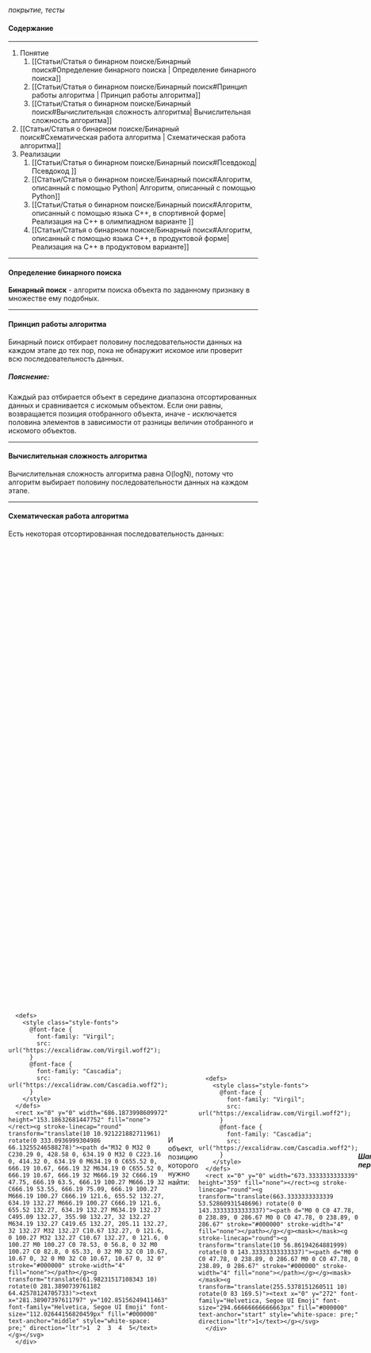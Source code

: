 *покрытие, тесты*

#### Содержание
________________________________________________________________________
1. Понятие
	1. [[Статьи/Статья о бинарном поиске/Бинарный поиск#Определение бинарного поиска | Определение бинарного поиска]]
	2. [[Статьи/Статья о бинарном поиске/Бинарный поиск#Принцип работы алгоритма | Принцип работы алгоритма]]
	3. [[Статьи/Статья о бинарном поиске/Бинарный поиск#Вычислительная сложность алгоритма| Вычислительная сложность алгоритма]]
2. [[Статьи/Статья о бинарном поиске/Бинарный поиск#Схематическая работа алгоритма | Схематическая работа алгоритма]]
3. Реализации
	1. [[Статьи/Статья о бинарном поиске/Бинарный поиск#Псевдокод| Псевдокод ]]
	2. [[Статьи/Статья о бинарном поиске/Бинарный поиск#Алгоритм, описанный с помощью Python| Алгоритм, описанный с помощью Python]]
	3. [[Статьи/Статья о бинарном поиске/Бинарный поиск#Алгоритм, описанный с помощью языка C++, в спортивной форме| Реализация на C++ в олимпиадном варианте ]]
	4. [[Статьи/Статья о бинарном поиске/Бинарный поиск#Алгоритм, описанный с помощью языка C++, в продуктовой форме| Реализация на C++ в продуктовом варианте]]

________________________________________________________________________

#### Определение бинарного поиска
__Бинарный поиск__ - алгоритм поиска объекта по заданному признаку в множестве ему подобных.

________________________________________________________________________

#### Принцип работы алгоритма
Бинарный поиск отбирает половину последовательности данных на каждом этапе до тех пор, пока не обнаружит искомое или проверит всю последовательность данных.

##### Пояснение:
Каждый раз отбирается объект в середине диапазона отсортированных данных и сравнивается с искомым объектом.
Если они равны, возвращается позиция отобранного объекта, иначе - исключается половина элементов в зависимости от разницы величин отобранного и искомого объектов.

________________________________________________________________________

#### Вычислительная сложность алгоритма
Вычислительная сложность алгоритма равна O(logN), потому что алгоритм выбирает половину последовательности данных на каждом этапе.

________________________________________________________________________

#### Схематическая работа алгоритма

Есть некоторая отсортированная последовательность данных:

<div style="display:flex; align-items: center;">
    <div style="flex:1; mix-blend-mode:difference; filter:invert(1);">
	<svg version="1.1" xmlns="http://www.w3.org/2000/svg" viewBox="0 0 686.1873998609972 153.18632681447752" width="686.1873998609972" height="153.18632681447752">
	  <!-- svg-source:excalidraw -->
	  
	  <defs>
	    <style class="style-fonts">
	      @font-face {
	        font-family: "Virgil";
	        src: url("https://excalidraw.com/Virgil.woff2");
	      }
	      @font-face {
	        font-family: "Cascadia";
	        src: url("https://excalidraw.com/Cascadia.woff2");
	      }
	    </style>
	  </defs>
	  <rect x="0" y="0" width="686.1873998609972" height="153.18632681447752" fill="none"></rect><g stroke-linecap="round" transform="translate(10 10.921221882711961) rotate(0 333.0936999304986 66.13255246588278)"><path d="M32 0 M32 0 C230.29 0, 428.58 0, 634.19 0 M32 0 C223.16 0, 414.32 0, 634.19 0 M634.19 0 C655.52 0, 666.19 10.67, 666.19 32 M634.19 0 C655.52 0, 666.19 10.67, 666.19 32 M666.19 32 C666.19 47.75, 666.19 63.5, 666.19 100.27 M666.19 32 C666.19 53.55, 666.19 75.09, 666.19 100.27 M666.19 100.27 C666.19 121.6, 655.52 132.27, 634.19 132.27 M666.19 100.27 C666.19 121.6, 655.52 132.27, 634.19 132.27 M634.19 132.27 C495.09 132.27, 355.98 132.27, 32 132.27 M634.19 132.27 C419.65 132.27, 205.11 132.27, 32 132.27 M32 132.27 C10.67 132.27, 0 121.6, 0 100.27 M32 132.27 C10.67 132.27, 0 121.6, 0 100.27 M0 100.27 C0 78.53, 0 56.8, 0 32 M0 100.27 C0 82.8, 0 65.33, 0 32 M0 32 C0 10.67, 10.67 0, 32 0 M0 32 C0 10.67, 10.67 0, 32 0" stroke="#000000" stroke-width="4" fill="none"></path></g><g transform="translate(61.98231517108343 10) rotate(0 281.3890739761182 64.42578124705733)"><text x="281.38907397611797" y="102.85156249411463" font-family="Helvetica, Segoe UI Emoji" font-size="112.02644156820459px" fill="#000000" text-anchor="middle" style="white-space: pre;" direction="ltr">1  2  3  4  5</text></g></svg>
	  </div>
</div>

И объект, позицию которого нужно найти:

<div style="display:flex; align-items: center;">
    <div style="flex:1; mix-blend-mode:difference; filter:invert(1);">
	<svg version="1.1" xmlns="http://www.w3.org/2000/svg" viewBox="0 0 673.3333333333339 359" width="673.3333333333339" height="359">
	  <!-- svg-source:excalidraw -->
	  
	  <defs>
	    <style class="style-fonts">
	      @font-face {
	        font-family: "Virgil";
	        src: url("https://excalidraw.com/Virgil.woff2");
	      }
	      @font-face {
	        font-family: "Cascadia";
	        src: url("https://excalidraw.com/Cascadia.woff2");
	      }
	    </style>
	  </defs>
	  <rect x="0" y="0" width="673.3333333333339" height="359" fill="none"></rect><g stroke-linecap="round"><g transform="translate(663.3333333333339 53.52860931548696) rotate(0 0 143.33333333333337)"><path d="M0 0 C0 47.78, 0 238.89, 0 286.67 M0 0 C0 47.78, 0 238.89, 0 286.67" stroke="#000000" stroke-width="4" fill="none"></path></g></g><mask></mask><g stroke-linecap="round"><g transform="translate(10 56.86194264881999) rotate(0 0 143.33333333333337)"><path d="M0 0 C0 47.78, 0 238.89, 0 286.67 M0 0 C0 47.78, 0 238.89, 0 286.67" stroke="#000000" stroke-width="4" fill="none"></path></g></g><mask></mask><g transform="translate(255.5378151260511 10) rotate(0 83 169.5)"><text x="0" y="272" font-family="Helvetica, Segoe UI Emoji" font-size="294.66666666666663px" fill="#000000" text-anchor="start" style="white-space: pre;" direction="ltr">1</text></g></svg>
	  </div>
</div>

##### Шаг первый
Необходимо выбрать объект из середины последовательности.

<div style="display:flex; align-items: center;">
    <div style="flex:1; mix-blend-mode:difference; filter:invert(1);">
	<svg version="1.1" xmlns="http://www.w3.org/2000/svg" viewBox="0 0 686.1873998609972 153.18632681447752" width="686.1873998609972" height="153.18632681447752">
	  <!-- svg-source:excalidraw -->
	  
	  <defs>
	    <style class="style-fonts">
	      @font-face {
	        font-family: "Virgil";
	        src: url("https://excalidraw.com/Virgil.woff2");
	      }
	      @font-face {
	        font-family: "Cascadia";
	        src: url("https://excalidraw.com/Cascadia.woff2");
	      }
	    </style>
	  </defs>
	  <rect x="0" y="0" width="686.1873998609972" height="153.18632681447752" fill="none"></rect><g stroke-linecap="round" transform="translate(10 10.921221882711961) rotate(0 333.0936999304986 66.13255246588278)"><path d="M32 0 M32 0 C230.29 0, 428.58 0, 634.19 0 M32 0 C223.16 0, 414.32 0, 634.19 0 M634.19 0 C655.52 0, 666.19 10.67, 666.19 32 M634.19 0 C655.52 0, 666.19 10.67, 666.19 32 M666.19 32 C666.19 47.75, 666.19 63.5, 666.19 100.27 M666.19 32 C666.19 53.55, 666.19 75.09, 666.19 100.27 M666.19 100.27 C666.19 121.6, 655.52 132.27, 634.19 132.27 M666.19 100.27 C666.19 121.6, 655.52 132.27, 634.19 132.27 M634.19 132.27 C495.09 132.27, 355.98 132.27, 32 132.27 M634.19 132.27 C419.65 132.27, 205.11 132.27, 32 132.27 M32 132.27 C10.67 132.27, 0 121.6, 0 100.27 M32 132.27 C10.67 132.27, 0 121.6, 0 100.27 M0 100.27 C0 78.53, 0 56.8, 0 32 M0 100.27 C0 82.8, 0 65.33, 0 32 M0 32 C0 10.67, 10.67 0, 32 0 M0 32 C0 10.67, 10.67 0, 32 0" stroke="#000000" stroke-width="4" fill="none"></path></g><g transform="translate(61.98231517108343 10) rotate(0 281 64.5)"><text x="281" y="103" font-family="Helvetica, Segoe UI Emoji" font-size="112.02644156820459px" fill="#000000" text-anchor="middle" style="white-space: pre;" direction="ltr">1  2  3  4  5</text></g><g stroke-linecap="round" transform="translate(277.9428607512991 18.011851982958433) rotate(0 65.5 57.684477234491624)"><path d="M131 57.68 C131 60, 130.84 62.34, 130.52 64.64 C130.21 66.94, 129.73 69.24, 129.1 71.49 C128.47 73.74, 127.68 75.97, 126.74 78.14 C125.81 80.31, 124.72 82.44, 123.5 84.49 C122.27 86.54, 120.9 88.55, 119.41 90.45 C117.91 92.36, 116.27 94.2, 114.53 95.94 C112.78 97.67, 110.9 99.33, 108.93 100.86 C106.96 102.4, 104.87 103.84, 102.71 105.16 C100.54 106.47, 98.27 107.68, 95.94 108.76 C93.61 109.84, 91.19 110.8, 88.73 111.62 C86.27 112.44, 83.73 113.14, 81.18 113.69 C78.62 114.25, 76.01 114.67, 73.4 114.95 C70.78 115.23, 68.13 115.37, 65.5 115.37 C62.87 115.37, 60.22 115.23, 57.6 114.95 C54.99 114.67, 52.38 114.25, 49.82 113.69 C47.27 113.14, 44.73 112.44, 42.27 111.62 C39.81 110.8, 37.39 109.84, 35.06 108.76 C32.73 107.68, 30.46 106.47, 28.29 105.16 C26.13 103.84, 24.04 102.4, 22.07 100.86 C20.1 99.33, 18.22 97.67, 16.47 95.94 C14.73 94.2, 13.09 92.36, 11.59 90.45 C10.1 88.55, 8.73 86.54, 7.5 84.49 C6.28 82.44, 5.19 80.31, 4.26 78.14 C3.32 75.97, 2.53 73.74, 1.9 71.49 C1.27 69.24, 0.79 66.94, 0.48 64.64 C0.16 62.34, 0 60, 0 57.68 C0 55.37, 0.16 53.03, 0.48 50.73 C0.79 48.43, 1.27 46.13, 1.9 43.88 C2.53 41.63, 3.32 39.4, 4.26 37.23 C5.19 35.06, 6.28 32.93, 7.5 30.88 C8.73 28.82, 10.1 26.82, 11.59 24.92 C13.09 23.01, 14.73 21.17, 16.47 19.43 C18.22 17.7, 20.1 16.04, 22.07 14.51 C24.04 12.97, 26.13 11.53, 28.29 10.21 C30.46 8.89, 32.73 7.68, 35.06 6.61 C37.39 5.53, 39.81 4.57, 42.27 3.75 C44.73 2.93, 47.27 2.23, 49.82 1.68 C52.38 1.12, 54.99 0.7, 57.6 0.42 C60.22 0.14, 62.87 0, 65.5 0 C68.13 0, 70.78 0.14, 73.4 0.42 C76.01 0.7, 78.62 1.12, 81.18 1.68 C83.73 2.23, 86.27 2.93, 88.73 3.75 C91.19 4.57, 93.61 5.53, 95.94 6.61 C98.27 7.68, 100.54 8.89, 102.71 10.21 C104.87 11.53, 106.96 12.97, 108.93 14.51 C110.9 16.04, 112.78 17.7, 114.53 19.43 C116.27 21.17, 117.91 23.01, 119.41 24.92 C120.9 26.82, 122.27 28.82, 123.5 30.88 C124.72 32.93, 125.81 35.06, 126.74 37.23 C127.68 39.4, 128.47 41.63, 129.1 43.88 C129.73 46.13, 130.21 48.43, 130.52 50.73 C130.84 53.03, 131 55.37, 131 57.68" stroke="#000000" stroke-width="4" fill="none"></path></g></svg>
	  </div>
</div>

##### Шаг второй
Нужно сравнить выбранный объект с искомым

<div style="display:flex; align-items: center;">
    <div style="flex:1; mix-blend-mode:difference; filter:invert(1);">
	<svg version="1.1" xmlns="http://www.w3.org/2000/svg" viewBox="0 0 673.333333333333 309.9999999999998" width="673.333333333333" height="309.9999999999998">
	  <!-- svg-source:excalidraw -->
	  
	  <defs>
	    <style class="style-fonts">
	      @font-face {
	        font-family: "Virgil";
	        src: url("https://excalidraw.com/Virgil.woff2");
	      }
	      @font-face {
	        font-family: "Cascadia";
	        src: url("https://excalidraw.com/Cascadia.woff2");
	      }
	    </style>
	  </defs>
	  <rect x="0" y="0" width="673.333333333333" height="309.9999999999998" fill="none"></rect><g transform="translate(124.5847531090858 22.026511019463555) rotate(0 60.5 123)"><text x="0" y="197" font-family="Helvetica, Segoe UI Emoji" font-size="214.0433307379897px" fill="#000000" text-anchor="start" style="white-space: pre;" direction="ltr">1</text></g><g stroke-linecap="round"><g transform="translate(663.333333333333 10) rotate(0 0 143.33333333333337)"><path d="M0 0 C0 47.78, 0 238.89, 0 286.67 M0 0 C0 47.78, 0 238.89, 0 286.67" stroke="#000000" stroke-width="4" fill="none"></path></g></g><mask></mask><g stroke-linecap="round"><g transform="translate(10 13.33333333333303) rotate(0 0 143.33333333333337)"><path d="M0 0 C0 47.78, 0 238.89, 0 286.67 M0 0 C0 47.78, 0 238.89, 0 286.67" stroke="#000000" stroke-width="4" fill="none"></path></g></g><mask></mask><g transform="translate(427.1871015525712 21.829633689837806) rotate(0 60.5 123)"><text x="0" y="197" font-family="Helvetica, Segoe UI Emoji" font-size="214.0433307379897px" fill="#000000" text-anchor="start" style="white-space: pre;" direction="ltr">3</text></g><g transform="translate(271.84945929353853 29.050651560856153) rotate(0 60.5 117)"><text x="0" y="187" font-family="Helvetica, Segoe UI Emoji" font-size="203.46666666666707px" fill="#000000" text-anchor="start" style="white-space: pre;" direction="ltr">&lt;</text></g></svg>
	  </div>
</div>

##### Шаг третий
Необходимо выбрать часть объектов последовательности, исходя из результата сравнения. В данном случае объект из середины последовательности больше выбранного, поэтому нужно выбрать все объекты, которые меньше взятого.

<div style="display:flex; align-items: center;">
    <div style="flex:1; mix-blend-mode:difference; filter:invert(1);">
	<svg version="1.1" xmlns="http://www.w3.org/2000/svg" viewBox="0 0 686.1873998609972 545.3534498595827" width="686.1873998609972" height="545.3534498595827">
	  <!-- svg-source:excalidraw -->
	  
	  <defs>
	    <style class="style-fonts">
	      @font-face {
	        font-family: "Virgil";
	        src: url("https://excalidraw.com/Virgil.woff2");
	      }
	      @font-face {
	        font-family: "Cascadia";
	        src: url("https://excalidraw.com/Cascadia.woff2");
	      }
	    </style>
	  </defs>
	  <rect x="0" y="0" width="686.1873998609972" height="545.3534498595827" fill="none"></rect><g stroke-linecap="round" transform="translate(10 45.2323300556518) rotate(0 333.0936999304986 66.13255246588278)"><path d="M32 0 M32 0 C230.29 0, 428.58 0, 634.19 0 M32 0 C223.16 0, 414.32 0, 634.19 0 M634.19 0 C655.52 0, 666.19 10.67, 666.19 32 M634.19 0 C655.52 0, 666.19 10.67, 666.19 32 M666.19 32 C666.19 47.75, 666.19 63.5, 666.19 100.27 M666.19 32 C666.19 53.55, 666.19 75.09, 666.19 100.27 M666.19 100.27 C666.19 121.6, 655.52 132.27, 634.19 132.27 M666.19 100.27 C666.19 121.6, 655.52 132.27, 634.19 132.27 M634.19 132.27 C495.09 132.27, 355.98 132.27, 32 132.27 M634.19 132.27 C419.65 132.27, 205.11 132.27, 32 132.27 M32 132.27 C10.67 132.27, 0 121.6, 0 100.27 M32 132.27 C10.67 132.27, 0 121.6, 0 100.27 M0 100.27 C0 78.53, 0 56.8, 0 32 M0 100.27 C0 82.8, 0 65.33, 0 32 M0 32 C0 10.67, 10.67 0, 32 0 M0 32 C0 10.67, 10.67 0, 32 0" stroke="#000000" stroke-width="4" fill="none"></path></g><g transform="translate(61.98231517108252 45.4222192840507) rotate(0 281 64.5)"><text x="281" y="103" font-family="Helvetica, Segoe UI Emoji" font-size="112.02644156820459px" fill="#000000" text-anchor="middle" style="white-space: pre;" direction="ltr">1  2  3  4  5</text></g><g stroke-linecap="round" transform="translate(277.9428607512982 53.43407126700913) rotate(0 65.5 57.684477234491624)"><path d="M131 57.68 C131 60, 130.84 62.34, 130.52 64.64 C130.21 66.94, 129.73 69.24, 129.1 71.49 C128.47 73.74, 127.68 75.97, 126.74 78.14 C125.81 80.31, 124.72 82.44, 123.5 84.49 C122.27 86.54, 120.9 88.55, 119.41 90.45 C117.91 92.36, 116.27 94.2, 114.53 95.94 C112.78 97.67, 110.9 99.33, 108.93 100.86 C106.96 102.4, 104.87 103.84, 102.71 105.16 C100.54 106.47, 98.27 107.68, 95.94 108.76 C93.61 109.84, 91.19 110.8, 88.73 111.62 C86.27 112.44, 83.73 113.14, 81.18 113.69 C78.62 114.25, 76.01 114.67, 73.4 114.95 C70.78 115.23, 68.13 115.37, 65.5 115.37 C62.87 115.37, 60.22 115.23, 57.6 114.95 C54.99 114.67, 52.38 114.25, 49.82 113.69 C47.27 113.14, 44.73 112.44, 42.27 111.62 C39.81 110.8, 37.39 109.84, 35.06 108.76 C32.73 107.68, 30.46 106.47, 28.29 105.16 C26.13 103.84, 24.04 102.4, 22.07 100.86 C20.1 99.33, 18.22 97.67, 16.47 95.94 C14.73 94.2, 13.09 92.36, 11.59 90.45 C10.1 88.55, 8.73 86.54, 7.5 84.49 C6.28 82.44, 5.19 80.31, 4.26 78.14 C3.32 75.97, 2.53 73.74, 1.9 71.49 C1.27 69.24, 0.79 66.94, 0.48 64.64 C0.16 62.34, 0 60, 0 57.68 C0 55.37, 0.16 53.03, 0.48 50.73 C0.79 48.43, 1.27 46.13, 1.9 43.88 C2.53 41.63, 3.32 39.4, 4.26 37.23 C5.19 35.06, 6.28 32.93, 7.5 30.88 C8.73 28.82, 10.1 26.82, 11.59 24.92 C13.09 23.01, 14.73 21.17, 16.47 19.43 C18.22 17.7, 20.1 16.04, 22.07 14.51 C24.04 12.97, 26.13 11.53, 28.29 10.21 C30.46 8.89, 32.73 7.68, 35.06 6.61 C37.39 5.53, 39.81 4.57, 42.27 3.75 C44.73 2.93, 47.27 2.23, 49.82 1.68 C52.38 1.12, 54.99 0.7, 57.6 0.42 C60.22 0.14, 62.87 0, 65.5 0 C68.13 0, 70.78 0.14, 73.4 0.42 C76.01 0.7, 78.62 1.12, 81.18 1.68 C83.73 2.23, 86.27 2.93, 88.73 3.75 C91.19 4.57, 93.61 5.53, 95.94 6.61 C98.27 7.68, 100.54 8.89, 102.71 10.21 C104.87 11.53, 106.96 12.97, 108.93 14.51 C110.9 16.04, 112.78 17.7, 114.53 19.43 C116.27 21.17, 117.91 23.01, 119.41 24.92 C120.9 26.82, 122.27 28.82, 123.5 30.88 C124.72 32.93, 125.81 35.06, 126.74 37.23 C127.68 39.4, 128.47 41.63, 129.1 43.88 C129.73 46.13, 130.21 48.43, 130.52 50.73 C130.84 53.03, 131 55.37, 131 57.68" stroke="#000000" stroke-width="4" fill="none"></path></g><g stroke-linecap="round"><g transform="translate(263.35811912328063 9.478183147683922) rotate(0 0.0017002827144096955 102.20099120442956)"><path d="M0.34 0.52 C-0.13 34.15, -0.58 170, -0.18 203.88" stroke="#ff0000" stroke-width="4.5" fill="none" stroke-dasharray="8 12"></path></g></g><mask></mask><g stroke-linecap="round" transform="translate(169.84989527961807 390.3802821535269) rotate(0 175.94181885420494 72.48658385302792)"><path d="M32 0 M32 0 C96.12 0, 160.24 0, 319.88 0 M32 0 C124.25 0, 216.5 0, 319.88 0 M319.88 0 C341.22 0, 351.88 10.67, 351.88 32 M319.88 0 C341.22 0, 351.88 10.67, 351.88 32 M351.88 32 C351.88 61.32, 351.88 90.63, 351.88 112.97 M351.88 32 C351.88 49.01, 351.88 66.01, 351.88 112.97 M351.88 112.97 C351.88 134.31, 341.22 144.97, 319.88 144.97 M351.88 112.97 C351.88 134.31, 341.22 144.97, 319.88 144.97 M319.88 144.97 C214.04 144.97, 108.2 144.97, 32 144.97 M319.88 144.97 C230.61 144.97, 141.34 144.97, 32 144.97 M32 144.97 C10.67 144.97, 0 134.31, 0 112.97 M32 144.97 C10.67 144.97, 0 134.31, 0 112.97 M0 112.97 C0 85.98, 0 59, 0 32 M0 112.97 C0 93.03, 0 73.08, 0 32 M0 32 C0 10.67, 10.67 0, 32 0 M0 32 C0 10.67, 10.67 0, 32 0" stroke="#000000" stroke-width="4" fill="none"></path></g><g transform="translate(242.73831454094943 389.5024360495431) rotate(0 101 69)"><text x="0" y="111" font-family="Helvetica, Segoe UI Emoji" font-size="120.18703119148539px" fill="#000000" text-anchor="start" style="white-space: pre;" direction="ltr">1  2</text></g><g stroke-linecap="round"><g transform="translate(343.6493016539189 203.06394811043538) rotate(0 0 81.7655714093678)"><path d="M0 0 C0 36.2, 0 72.41, 0 163.53 M0 0 C0 48, 0 96.01, 0 163.53" stroke="#000000" stroke-width="4" fill="none"></path></g><g transform="translate(343.6493016539189 203.06394811043538) rotate(0 0 81.7655714093678)"><path d="M-10.26 135.34 C-7.99 141.58, -5.72 147.82, 0 163.53 M-10.26 135.34 C-7.25 143.62, -4.24 151.89, 0 163.53" stroke="#000000" stroke-width="4" fill="none"></path></g><g transform="translate(343.6493016539189 203.06394811043538) rotate(0 0 81.7655714093678)"><path d="M10.26 135.34 C7.99 141.58, 5.72 147.82, 0 163.53 M10.26 135.34 C7.25 143.62, 4.24 151.89, 0 163.53" stroke="#000000" stroke-width="4" fill="none"></path></g></g><mask></mask></svg>
	  </div>
</div>

##### Шаг четвёртый
Совершается та же последовательность действий, пока не останется один объект.

<div style="display:flex; align-items: center;">
    <div style="flex:1; mix-blend-mode:difference; filter:invert(1);">
	<svg version="1.1" xmlns="http://www.w3.org/2000/svg" viewBox="0 0 673.3333333333339 633.1620651026226" width="673.3333333333339" height="633.1620651026226">
	  <!-- svg-source:excalidraw -->
	  
	  <defs>
	    <style class="style-fonts">
	      @font-face {
	        font-family: "Virgil";
	        src: url("https://excalidraw.com/Virgil.woff2");
	      }
	      @font-face {
	        font-family: "Cascadia";
	        src: url("https://excalidraw.com/Cascadia.woff2");
	      }
	    </style>
	  </defs>
	  <rect x="0" y="0" width="673.3333333333339" height="633.1620651026226" fill="none"></rect><g stroke-linecap="round" transform="translate(159.70265105496946 10.877846103983757) rotate(0 175.94181885420494 72.48658385302792)"><path d="M32 0 M32 0 C96.12 0, 160.24 0, 319.88 0 M32 0 C124.25 0, 216.5 0, 319.88 0 M319.88 0 C341.22 0, 351.88 10.67, 351.88 32 M319.88 0 C341.22 0, 351.88 10.67, 351.88 32 M351.88 32 C351.88 61.32, 351.88 90.63, 351.88 112.97 M351.88 32 C351.88 49.01, 351.88 66.01, 351.88 112.97 M351.88 112.97 C351.88 134.31, 341.22 144.97, 319.88 144.97 M351.88 112.97 C351.88 134.31, 341.22 144.97, 319.88 144.97 M319.88 144.97 C214.04 144.97, 108.2 144.97, 32 144.97 M319.88 144.97 C230.61 144.97, 141.34 144.97, 32 144.97 M32 144.97 C10.67 144.97, 0 134.31, 0 112.97 M32 144.97 C10.67 144.97, 0 134.31, 0 112.97 M0 112.97 C0 85.98, 0 59, 0 32 M0 112.97 C0 93.03, 0 73.08, 0 32 M0 32 C0 10.67, 10.67 0, 32 0 M0 32 C0 10.67, 10.67 0, 32 0" stroke="#000000" stroke-width="4" fill="none"></path></g><g transform="translate(232.59107031630083 10) rotate(0 101 69)"><text x="0" y="111" font-family="Helvetica, Segoe UI Emoji" font-size="120.18703119148539px" fill="#000000" text-anchor="start" style="white-space: pre;" direction="ltr">1  2</text></g><g stroke-linecap="round" transform="translate(202.3125795772812 25.022533193388654) rotate(0 65.5 57.68447723449174)"><path d="M131 57.68 C131 60, 130.84 62.34, 130.52 64.64 C130.21 66.94, 129.73 69.24, 129.1 71.49 C128.47 73.74, 127.68 75.97, 126.74 78.14 C125.81 80.31, 124.72 82.44, 123.5 84.49 C122.27 86.54, 120.9 88.55, 119.41 90.45 C117.91 92.36, 116.27 94.2, 114.53 95.94 C112.78 97.67, 110.9 99.33, 108.93 100.86 C106.96 102.4, 104.87 103.84, 102.71 105.16 C100.54 106.47, 98.27 107.68, 95.94 108.76 C93.61 109.84, 91.19 110.8, 88.73 111.62 C86.27 112.44, 83.73 113.14, 81.18 113.69 C78.62 114.25, 76.01 114.67, 73.4 114.95 C70.78 115.23, 68.13 115.37, 65.5 115.37 C62.87 115.37, 60.22 115.23, 57.6 114.95 C54.99 114.67, 52.38 114.25, 49.82 113.69 C47.27 113.14, 44.73 112.44, 42.27 111.62 C39.81 110.8, 37.39 109.84, 35.06 108.76 C32.73 107.68, 30.46 106.47, 28.29 105.16 C26.13 103.84, 24.04 102.4, 22.07 100.86 C20.1 99.33, 18.22 97.67, 16.47 95.94 C14.73 94.2, 13.09 92.36, 11.59 90.45 C10.1 88.55, 8.73 86.54, 7.5 84.49 C6.28 82.44, 5.19 80.31, 4.26 78.14 C3.32 75.97, 2.53 73.74, 1.9 71.49 C1.27 69.24, 0.79 66.94, 0.48 64.64 C0.16 62.34, 0 60, 0 57.68 C0 55.37, 0.16 53.03, 0.48 50.73 C0.79 48.43, 1.27 46.13, 1.9 43.88 C2.53 41.63, 3.32 39.4, 4.26 37.23 C5.19 35.06, 6.28 32.93, 7.5 30.88 C8.73 28.82, 10.1 26.82, 11.59 24.92 C13.09 23.01, 14.73 21.17, 16.47 19.43 C18.22 17.7, 20.1 16.04, 22.07 14.51 C24.04 12.97, 26.13 11.53, 28.29 10.21 C30.46 8.89, 32.73 7.68, 35.06 6.61 C37.39 5.53, 39.81 4.57, 42.27 3.75 C44.73 2.93, 47.27 2.23, 49.82 1.68 C52.38 1.12, 54.99 0.7, 57.6 0.42 C60.22 0.14, 62.87 0, 65.5 0 C68.13 0, 70.78 0.14, 73.4 0.42 C76.01 0.7, 78.62 1.12, 81.18 1.68 C83.73 2.23, 86.27 2.93, 88.73 3.75 C91.19 4.57, 93.61 5.53, 95.94 6.61 C98.27 7.68, 100.54 8.89, 102.71 10.21 C104.87 11.53, 106.96 12.97, 108.93 14.51 C110.9 16.04, 112.78 17.7, 114.53 19.43 C116.27 21.17, 117.91 23.01, 119.41 24.92 C120.9 26.82, 122.27 28.82, 123.5 30.88 C124.72 32.93, 125.81 35.06, 126.74 37.23 C127.68 39.4, 128.47 41.63, 129.1 43.88 C129.73 46.13, 130.21 48.43, 130.52 50.73 C130.84 53.03, 131 55.37, 131 57.68" stroke="#000000" stroke-width="4" fill="none"></path></g><g transform="translate(124.5847531090858 345.1885761220865) rotate(0 60.5 123)"><text x="0" y="197" font-family="Helvetica, Segoe UI Emoji" font-size="214.0433307379897px" fill="#000000" text-anchor="start" style="white-space: pre;" direction="ltr">1</text></g><g stroke-linecap="round"><g transform="translate(663.3333333333339 333.1620651026228) rotate(0 0 143.33333333333337)"><path d="M0 0 C0 47.78, 0 238.89, 0 286.67 M0 0 C0 47.78, 0 238.89, 0 286.67" stroke="#000000" stroke-width="4" fill="none"></path></g></g><mask></mask><g stroke-linecap="round"><g transform="translate(10 336.49539843595585) rotate(0 0 143.33333333333337)"><path d="M0 0 C0 47.78, 0 238.89, 0 286.67 M0 0 C0 47.78, 0 238.89, 0 286.67" stroke="#000000" stroke-width="4" fill="none"></path></g></g><mask></mask><g transform="translate(427.1871015525703 344.99169879246074) rotate(0 60.5 123)"><text x="0" y="197" font-family="Helvetica, Segoe UI Emoji" font-size="214.0433307379897px" fill="#000000" text-anchor="start" style="white-space: pre;" direction="ltr">1</text></g><g transform="translate(271.84945929353853 352.2127166634789) rotate(0 60.5 117)"><text x="0" y="187" font-family="Helvetica, Segoe UI Emoji" font-size="203.46666666666707px" fill="#000000" text-anchor="start" style="white-space: pre;" direction="ltr">=</text></g><g stroke-linecap="round"><g transform="translate(335.0224089635849 180.9861295475962) rotate(0 0 81.7655714093678)"><path d="M0 0 C0 59.72, 0 119.44, 0 163.53 M0 0 C0 46.07, 0 92.14, 0 163.53" stroke="#000000" stroke-width="4" fill="none"></path></g><g transform="translate(335.0224089635849 180.9861295475962) rotate(0 0 81.7655714093678)"><path d="M-10.26 135.34 C-6.51 145.64, -2.77 155.93, 0 163.53 M-10.26 135.34 C-7.37 143.28, -4.48 151.22, 0 163.53" stroke="#000000" stroke-width="4" fill="none"></path></g><g transform="translate(335.0224089635849 180.9861295475962) rotate(0 0 81.7655714093678)"><path d="M10.26 135.34 C6.51 145.64, 2.77 155.93, 0 163.53 M10.26 135.34 C7.37 143.28, 4.48 151.22, 0 163.53" stroke="#000000" stroke-width="4" fill="none"></path></g></g><mask></mask></svg>
	  </div>
</div>

##### Шаг пятый
Если оставшийся объект не является искомым, алгоритм передаёт пустое значение, иначе - передаёт позицию найденного объекта.
В данном случае искомый объект найден после завершения второго цикла работы.

<div style="display:flex; align-items: center;">
    <div style="flex:1; mix-blend-mode:difference; filter:invert(1);">
	<svg version="1.1" xmlns="http://www.w3.org/2000/svg" viewBox="0 0 673.3333333333339 359" width="673.3333333333339" height="359">
	  <!-- svg-source:excalidraw -->
	  
	  <defs>
	    <style class="style-fonts">
	      @font-face {
	        font-family: "Virgil";
	        src: url("https://excalidraw.com/Virgil.woff2");
	      }
	      @font-face {
	        font-family: "Cascadia";
	        src: url("https://excalidraw.com/Cascadia.woff2");
	      }
	    </style>
	  </defs>
	  <rect x="0" y="0" width="673.3333333333339" height="359" fill="none"></rect><g stroke-linecap="round"><g transform="translate(663.3333333333339 53.52860931548696) rotate(0 0 143.33333333333337)"><path d="M0 0 C0 47.78, 0 238.89, 0 286.67 M0 0 C0 47.78, 0 238.89, 0 286.67" stroke="#000000" stroke-width="4" fill="none"></path></g></g><mask></mask><g stroke-linecap="round"><g transform="translate(10 56.86194264881999) rotate(0 0 143.33333333333337)"><path d="M0 0 C0 47.78, 0 238.89, 0 286.67 M0 0 C0 47.78, 0 238.89, 0 286.67" stroke="#000000" stroke-width="4" fill="none"></path></g></g><mask></mask><g transform="translate(255.5378151260511 10) rotate(0 83 169.5)"><text x="0" y="272" font-family="Helvetica, Segoe UI Emoji" font-size="294.66666666666663px" fill="#000000" text-anchor="start" style="white-space: pre;" direction="ltr">0</text></g></svg>
	  </div>
</div>

________________________________________________________________________

# Псевдокод
```
Функция бинпоиск(данные, искомое)
	индекс начала = 0
	индекс края = количество данных - 1
	
	Пока индекс начала <= индекс края
		индекс центра = (индекс начала + индекс края) // 2
		
		Если данные по индексу края = искомое, то
			Вернуть индекс центра
			
		Если данные по индексу центра < искомое, то
			индекс начала = индекс центра + 1
			
		Если данные по индексу центра > искомое, то
			индекс края = индекс центра - 1
			
	Вернуть пустое значение
```

________________________________________________________________________

# Алгоритм, описанный с помощью Python

```python
def binarySearch(array: list, data: int):
	left = 0
	right = len(array) - 1
	
	while left <= right:
		mid = (left + right) // 2
	
		if array[mid] == data:
			return mid
	
		elif array[mid] < data:
			left = mid + 1
	
		elif array[mid] > data:
			right = mid - 1
	
	return None
```

________________________________________________________________________

# Алгоритм, описанный с помощью языка C++, в спортивной форме

```c++
int binary_search(int arr[], int length, int data)
{
	int l = 0;
	int r = length - 1;

	while (l <= r)
	{
		int m = floor((l + r) / 2);
		
		if ( arr[m] == data ) {return m;}
		
		else if (arr[m] < data) {l = m + 1;}
		
		else {r = m - 1;}
	}
	
	return -1;
}
```

________________________________________________________________________

# Алгоритм, описанный с помощью языка C++, в продуктовой форме
```cpp
template<typename T>
bool comp(T firstElement, T secondElement)
{
	return firstElement < secondElement;
}

template<typename T>
T binary_search(T arr[], int length, T data, bool comp)
{
	int left = 0;
	int right = length - 1;

	while (left <= right)
	{
		int mid = floor((left + right) / 2);
		
		if ( arr[mid] == data ) {return mid;}
		
		else if (comp(arr[mid], data)) {left = mid + 1;}
		
		else {right = mid - 1;}
	}
	
	return -1;
}
```
